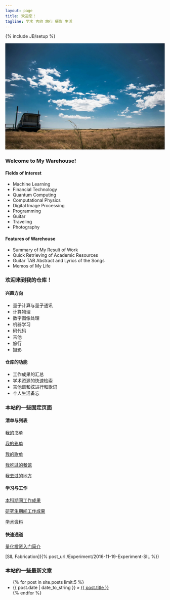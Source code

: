 ```yaml
---
layout: page
title: 欢迎您！
tagline: 学术 吉他 旅行 摄影 生活
---
```

{% include JB/setup %}

![](assets/images/2016-11-26-homepage.jpg)

### Welcome to My Warehouse!

#### Fields of Interest

* Machine Learning
* Financial Technology
* Quantum Computing
* Computational Physics
* Digital Image Processing
* Programming
* Guitar
* Traveling
* Photography

#### Features of Warehouse

* Summary of My Result of Work
* Quick Retrieving of Academic Resources
* Guitar TAB Abstract and Lyrics of the Songs
* Memos of My Life

### 欢迎来到我的仓库！

#### 兴趣方向

* 量子计算与量子通讯
* 计算物理
* 数字图像处理
* 机器学习
* 码代码
* 吉他
* 旅行
* 摄影

#### 仓库的功能

* 工作成果的汇总
* 学术资源的快速检索
* 吉他谱和弦进行和歌词
* 个人生活备忘

### 本站的一些固定页面

#### 清单与列表

[我的书单](/my_pages/list-of-books)

[我的影单](/my_pages/list-of-movies)

[我的歌单](/my_pages/list-of-songs)

[我吃过的餐馆](/my_pages/list-of-restaurants)

[我去过的地方](/my_pages/list-of-trips)

#### 学习与工作

[本科期间工作成果](/my_pages/undergraduate-works)

[研究生期间工作成果](/my_pages/graduate-works)

[学术资料](/my_pages/academic-resources)

#### 快速通道

[量化投资入门简介](http://sealzhang.tk/iQuant/)

[SIL Fabrication]({% post_url /Experiment/2016-11-19-Experiment-SIL %})

### 本站的一些最新文章

<ul class="posts">
  {% for post in site.posts limit:5 %}
    <li><span>{{ post.date | date_to_string }}</span> &raquo; <a href="{{ BASE_PATH }}{{ post.url }}">{{ post.title }}</a></li>
  {% endfor %}
</ul>
